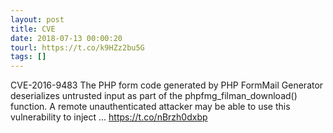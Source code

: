 ```yaml
---
layout: post
title: CVE
date: 2018-07-13 00:00:20
tourl: https://t.co/k9HZz2bu5G
tags: []
---
```

CVE-2016-9483 The PHP form code generated by PHP FormMail Generator deserializes untrusted input as part of the phpfmg_filman_download() function. A remote unauthenticated attacker may be able to use this vulnerability to inject ... https://t.co/nBrzh0dxbp